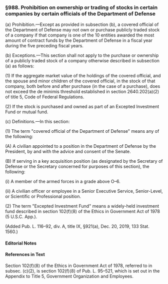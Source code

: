 ### §988. Prohibition on ownership or trading of stocks in certain companies by certain officials of the Department of Defense ###

(a) Prohibition.—Except as provided in subsection (b), a covered official of the Department of Defense may not own or purchase publicly traded stock of a company if that company is one of the 10 entities awarded the most amount of contract funds by the Department of Defense in a fiscal year during the five preceding fiscal years.

(b) Exceptions.—This section shall not apply to the purchase or ownership of a publicly traded stock of a company otherwise described in subsection (a) as follows:

(1) If the aggregate market value of the holdings of the covered official, and the spouse and minor children of the covered official, in the stock of that company, both before and after purchase (in the case of a purchase), does not exceed the de minimis threshold established in section 2640.202(a)(2) of title 5, Code of Federal Regulations.

(2) If the stock is purchased and owned as part of an Excepted Investment Fund or mutual fund.

(c) Definitions.—In this section:

(1) The term "covered official of the Department of Defense" means any of the following:

(A) A civilian appointed to a position in the Department of Defense by the President, by and with the advice and consent of the Senate.

(B) If serving in a key acquisition position (as designated by the Secretary of Defense or the Secretary concerned for purposes of this section), the following:

(i) A member of the armed forces in a grade above O–6.

(ii) A civilian officer or employee in a Senior Executive Service, Senior-Level, or Scientific or Professional position.

(2) The term "Excepted Investment Fund" means a widely-held investment fund described in section 102(f)(8) of the Ethics in Government Act of 1978 (5 U.S.C. App.).

(Added Pub. L. 116–92, div. A, title IX, §921(a), Dec. 20, 2019, 133 Stat. 1560.)

#### **Editorial Notes** ####

#### References in Text ####

Section 102(f)(8) of the Ethics in Government Act of 1978, referred to in subsec. (c)(2), is section 102(f)(8) of Pub. L. 95–521, which is set out in the Appendix to Title 5, Government Organization and Employees.